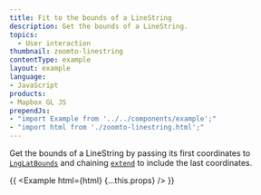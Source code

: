 ```yaml
---
title: Fit to the bounds of a LineString
description: Get the bounds of a LineString.
topics:
  - User interaction
thumbnail: zoomto-linestring
contentType: example
layout: example
language:
- JavaScript
products:
- Mapbox GL JS
prependJs:
- "import Example from '../../components/example';"
- "import html from './zoomto-linestring.html';"
---
```


Get the bounds of a LineString by passing its first coordinates to [`LngLatBounds`](/mapbox-gl-js/api/geography/#lnglatbounds) and chaining [`extend`](/mapbox-gl-js/api/geography/#lnglatbounds#extend) to include the last coordinates.

{{ <Example html={html} {...this.props} /> }}
